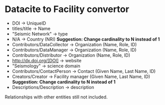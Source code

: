 # Datacite to Facility convertor

* DOI -> UniqueID
* titles/title -> Name
* "Seismic Network" -> type
* N/A -> Country (NRI) **Suggestion: Change cardinality to N instead of 1**
* Contributors/DataCollector -> Organization (Name, Role, ID)
* Contributors/DataManager -> Organization (Name, Role, ID)
* Contributors/Distributor -> Organization (Name, Role, ID)
* http://dx.doi.org/[DOI] -> website
* "Seismology" -> science domain
* Contributors/ContactPerson -> Contact (Given Name, Last Name, ID)
* Creators/Creator -> Facility manager (Given Name, Last Name, ID) **Suggestion: Change cardinality to N instead of 1**
* Descriptions/Description -> description

Relationships with other entities still not included.
